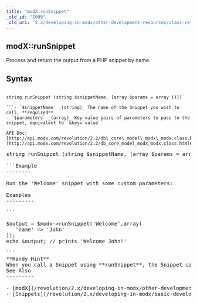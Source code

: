 ```yaml
---
title: "modX.runSnippet"
_old_id: "1099"
_old_uri: "2.x/developing-in-modx/other-development-resources/class-reference/modx/modx.runsnippet"
---
```


modX::runSnippet 
-----------------

Process and return the output from a PHP snippet by name.

Syntax 
-------

```

string runSnippet (string $snippetName, [array $params = array ()])

```- `$snippetName` _(string)_ The name of the Snippet you wish to call. **required**
- `$parameters` _(array)_ Key value pairs of parameters to pass to the snippet, equivalent to `&key=`value``

API Doc: [http://api.modx.com/revolution/2.2/db\_core\_model\_modx\_modx.class.html#%5CmodX::runSnippet()](http://api.modx.com/revolution/2.2/db_core_model_modx_modx.class.html#%5CmodX::runSnippet())

```
<pre class="brush: php">
string runSnippet (string $snippetName, [array $params = array ()])

```Example 
--------

Run the 'Welcome' snippet with some custom parameters:

Examples 
---------

```
<pre class="brush: php">
$output = $modx->runSnippet('Welcome',array(
   'name' => 'John'
));
echo $output; // prints 'Welcome John!'

```<div class="tip">**Handy Hint**  
When you call a Snippet using **runSnippet**, the Snippet code is _always_ executed: the results are never returned from cache. It's equivalent to running the Snippet using the `[[!uncached]]` syntax. </div>See Also 
---------

- [modX](/revolution/2.x/developing-in-modx/other-development-resources/class-reference/modx "modX")
- [Snippets](/revolution/2.x/developing-in-modx/basic-development/snippets "Snippets")